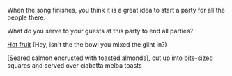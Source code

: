 When the song finishes, you think it is a great idea to start a party for all the people there.

What do you serve to your guests at this party to end all parties?

[Hot fruit](../madness/cthulhu.md) (Hey, isn't the the bowl you mixed the glint in?)

[Seared salmon encrusted with toasted almonds], cut up into bite-sized squares
and served over ciabatta melba toasts
